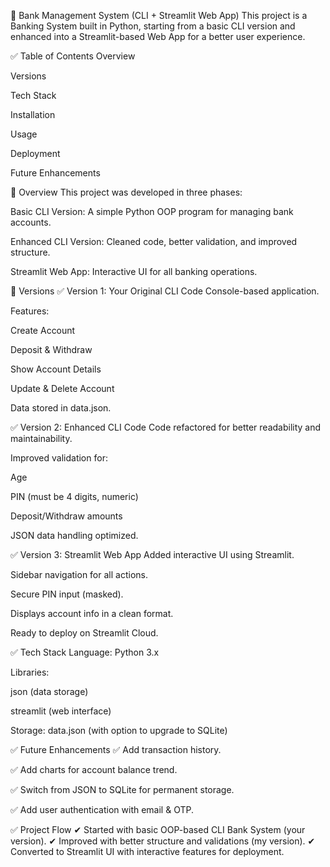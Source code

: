 🏦 Bank Management System (CLI + Streamlit Web App)
This project is a Banking System built in Python, starting from a basic CLI version and enhanced into a Streamlit-based Web App for a better user experience.

✅ Table of Contents
Overview

Versions

Tech Stack

Installation

Usage

Deployment

Future Enhancements

🔹 Overview
This project was developed in three phases:

Basic CLI Version: A simple Python OOP program for managing bank accounts.

Enhanced CLI Version: Cleaned code, better validation, and improved structure.

Streamlit Web App: Interactive UI for all banking operations.

🔹 Versions
✅ Version 1: Your Original CLI Code
Console-based application.

Features:

Create Account

Deposit & Withdraw

Show Account Details

Update & Delete Account

Data stored in data.json.

✅ Version 2: Enhanced CLI Code
Code refactored for better readability and maintainability.

Improved validation for:

Age

PIN (must be 4 digits, numeric)

Deposit/Withdraw amounts

JSON data handling optimized.

✅ Version 3: Streamlit Web App
Added interactive UI using Streamlit.

Sidebar navigation for all actions.

Secure PIN input (masked).

Displays account info in a clean format.

Ready to deploy on Streamlit Cloud.

✅ Tech Stack
Language: Python 3.x

Libraries:

json (data storage)

streamlit (web interface)

Storage: data.json (with option to upgrade to SQLite)


✅ Future Enhancements
✅ Add transaction history.

✅ Add charts for account balance trend.

✅ Switch from JSON to SQLite for permanent storage.

✅ Add user authentication with email & OTP.

✅ Project Flow
✔ Started with basic OOP-based CLI Bank System (your version).
✔ Improved with better structure and validations (my version).
✔ Converted to Streamlit UI with interactive features for deployment.
